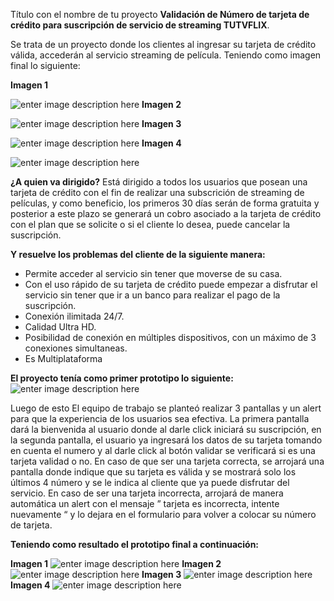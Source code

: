 Título con el nombre de tu proyecto
**Validación de Número de tarjeta de crédito para suscripción de servicio de streaming TUTVFLIX**.

Se trata de un proyecto donde los clientes al ingresar su tarjeta de crédito válida,  accederán al servicio streaming de película. Teniendo como imagen final lo siguiente:

**Imagen 1**

![enter image description here](https://github.com/Luisana1802/SCL013-card-validation/blob/master/prototipofinal1.png?raw=true)
**Imagen 2**

![enter image description here](https://github.com/Luisana1802/SCL013-card-validation/blob/master/prototipofinal2.png?raw=true)
**Imagen 3**

![enter image description here](https://github.com/Luisana1802/SCL013-card-validation/blob/master/prototipofinal3.png?raw=true)
**Imagen 4**

![enter image description here](https://github.com/Luisana1802/SCL013-card-validation/blob/master/prototipofinal4.png?raw=true)

**¿A quien va dirigido?**
Está dirigido a todos los usuarios que posean una tarjeta de crédito con el fin de realizar una subscrición de streaming de películas, y como beneficio, los primeros 30 días serán de forma gratuita y posterior a este plazo se generará un cobro asociado a la tarjeta de crédito con el plan que se solicite o  si el cliente lo desea, puede cancelar la suscripción.  

**Y  resuelve los problemas del cliente de la siguiente manera:**
- Permite acceder al servicio sin tener que moverse de su casa.
- Con el uso rápido de su tarjeta de crédito puede empezar a disfrutar el servicio sin tener que ir a un banco para realizar el pago de la suscripción.
- Conexión ilimitada 24/7.
- Calidad Ultra HD.
- Posibilidad de conexión en múltiples dispositivos, con un máximo de 3 conexiones simultaneas.
- Es Multiplataforma


**El proyecto tenía como primer prototipo lo siguiente:**
![enter image description here](https://github.com/Luisana1802/SCL013-card-validation/blob/master/prototipo%20papel.jpg?raw=true)
 

Luego de esto El equipo de trabajo se planteó realizar 3 pantallas y un alert para que la experiencia de los usuarios sea efectiva. La primera pantalla dará la bienvenida al usuario donde al darle click iniciará su suscripción, en la segunda pantalla, el usuario ya ingresará los datos de su tarjeta tomando en cuenta el numero y al darle click al botón validar se verificará si es una tarjeta validad o no. 
En caso de que ser una tarjeta correcta, se arrojará una pantalla donde indique que su tarjeta es válida  y se mostrará solo los últimos 4 número y se le indica al cliente que ya puede disfrutar del servicio. En caso de ser una tarjeta incorrecta, arrojará de  manera automática un alert con el mensaje ” tarjeta es incorrecta, intente nuevamente “ y lo dejara en el formulario para volver a colocar su número de tarjeta.

**Teniendo como resultado el prototipo final a continuación:**

**Imagen 1**
![enter image description here](https://github.com/Luisana1802/SCL013-card-validation/blob/master/imagenes%20prototipo.png?raw=true)
**Imagen 2**
![enter image description here](https://github.com/Luisana1802/SCL013-card-validation/blob/master/imagenes%20prototipo2.png?raw=true)
**Imagen 3**
![enter image description here](https://github.com/Luisana1802/SCL013-card-validation/blob/master/imagenes%20prototipo3.png?raw=true)
**Imagen 4**
![enter image description here](https://github.com/Luisana1802/SCL013-card-validation/blob/master/imagenes%20prototipo4.png?raw=true)


